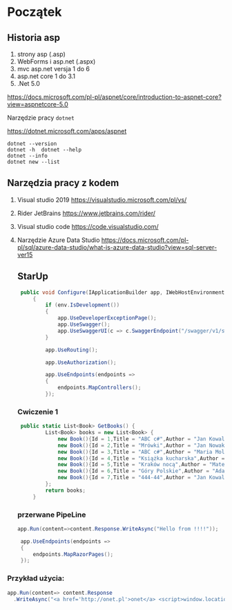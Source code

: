 # Początek

## Historia asp
1. strony asp     (.asp)
2. WebForms i asp.net (.aspx)
3. mvc asp.net versja 1 do 6
4. asp.net core 1 do 3.1
5. .Net 5.0
   

https://docs.microsoft.com/pl-pl/aspnet/core/introduction-to-aspnet-core?view=aspnetcore-5.0

Narzędzie pracy  `dotnet`

https://dotnet.microsoft.com/apps/aspnet    

```console
dotnet --version
dotnet -h  dotnet --help
dotnet --info
dotnet new --list
```


## Narzędzia pracy z kodem
1. Visual studio 2019  https://visualstudio.microsoft.com/pl/vs/
2. Rider JetBrains https://www.jetbrains.com/rider/
3. Visual studio code https://code.visualstudio.com/
4. Narzędzie Azure Data Studio https://docs.microsoft.com/pl-pl/sql/azure-data-studio/what-is-azure-data-studio?view=sql-server-ver15
   
   ## StarUp

   ```cs
    public void Configure(IApplicationBuilder app, IWebHostEnvironment env)
        {
            if (env.IsDevelopment())
            {
                app.UseDeveloperExceptionPage();
                app.UseSwagger();
                app.UseSwaggerUI(c => c.SwaggerEndpoint("/swagger/v1/swagger.json", "KursWebAPI_1 v1"));
            }

            app.UseRouting();

            app.UseAuthorization();

            app.UseEndpoints(endpoints =>
            {
                endpoints.MapControllers();
            });
   ```

   ### Cwiczenie 1
   ```cs
    public static List<Book> GetBooks() {
            List<Book> books = new List<Book> {
                new Book(){Id = 1,Title = "ABC c#",Author = "Jan Kowalski",Price = 34.78M},
                new Book(){Id = 2,Title = "Mrówki",Author = "Jan Nowak",Price = 55.89M},
                new Book(){Id = 3,Title = "ABC c#",Author = "Maria Molicka",Price = 34.78M},
                new Book(){Id = 4,Title = "Książka kucharska",Author = "Irena Santor",Price = 45.90M},
                new Book(){Id = 5,Title = "Kraków nocą",Author = "Mateusz Jon",Price = 34.78M},
                new Book(){Id = 6,Title = "Góry Polskie",Author = "Adam Tryk",Price = 44.78M},
                new Book(){Id = 7,Title = "444-44",Author = "Jan Kowalski",Price = 22.78M},
            };
            return books;
        }
   ```

   ### przerwane PipeLine

   ```cs 
   app.Run(content=>content.Response.WriteAsync("Hello from !!!!"));

    app.UseEndpoints(endpoints =>
    {
        endpoints.MapRazorPages();
    });
    ```
    
 ### Przykład użycia:


```cs
app.Run(content=> content.Response
  .WriteAsync("<a href='http://onet.pl'>onet</a> <script>window.location.href=\"http://onet.pl\";</script>"));
```



